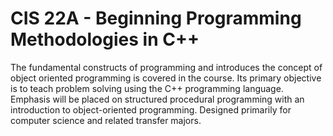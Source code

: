# CIS 22A - Beginning Programming Methodologies in C++

The fundamental constructs of programming and introduces the concept of object oriented programming is covered in the course. 
Its primary objective is to teach problem solving using the C++ programming language. 
Emphasis will be placed on structured procedural programming with an introduction to object-oriented programming. 
Designed primarily for computer science and related transfer majors.
